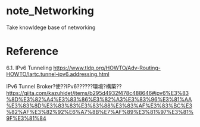 # note_Networking
Take knowldege base of networking

Reference 
==============================
6.1. IPv6 Tunneling
https://www.tldp.org/HOWTO/Adv-Routing-HOWTO/lartc.tunnel-ipv6.addressing.html

IPv6 Tunnel Broker?使??IPv6??????環境?構築??
https://qiita.com/kazuhidet/items/b295d4932f478c488646#ipv6%E3%83%8D%E3%82%A4%E3%83%86%E3%82%A3%E3%83%96%E3%81%AA%E3%83%8D%E3%83%83%E3%83%88%E3%83%AF%E3%83%BC%E3%82%AF%E3%82%92%E6%A7%8B%E7%AF%89%E3%81%97%E3%81%9F%E3%81%84
